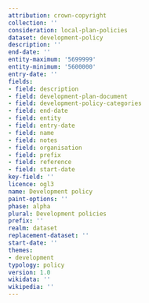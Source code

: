 ```yaml
---
attribution: crown-copyright
collection: ''
consideration: local-plan-policies
dataset: development-policy
description: ''
end-date: ''
entity-maximum: '5699999'
entity-minimum: '5600000'
entry-date: ''
fields:
- field: description
- field: development-plan-document
- field: development-policy-categories
- field: end-date
- field: entity
- field: entry-date
- field: name
- field: notes
- field: organisation
- field: prefix
- field: reference
- field: start-date
key-field: ''
licence: ogl3
name: Development policy
paint-options: ''
phase: alpha
plural: Development policies
prefix: ''
realm: dataset
replacement-dataset: ''
start-date: ''
themes:
- development
typology: policy
version: 1.0
wikidata: ''
wikipedia: ''
---
```

